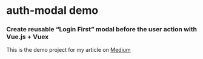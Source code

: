 # auth-modal demo
### Create reusable “Login First” modal before the user action with Vue.js + Vuex
This is the demo project for my article on [Medium](https://medium.com/@mahmoud.zohdi)
